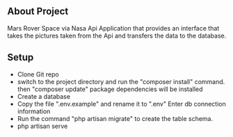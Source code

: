 ## About Project

Mars Rover Space via Nasa Api Application that provides an interface that takes the pictures taken from the Api and transfers the data to the database.

## Setup
- Clone Git repo
- switch to the project directory and run the "composer install" command. then "composer update" package dependencies will be installed
- Create a database
- Copy the file ".env.example" and rename it to ".env" Enter db connection information
- Run the command "php artisan migrate" to create the table schema.
- php artisan serve
